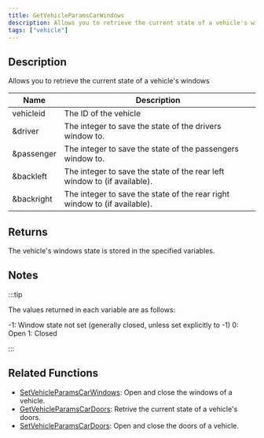 ```yaml
---
title: GetVehicleParamsCarWindows
description: Allows you to retrieve the current state of a vehicle's windows.
tags: ["vehicle"]
---
```


<VersionWarn version='SA-MP 0.3.7' />

## Description

Allows you to retrieve the current state of a vehicle's windows

| Name       | Description                                                               |
| ---------- | ------------------------------------------------------------------------- |
| vehicleid  | The ID of the vehicle                                                     |
| &driver    | The integer to save the state of the drivers window to.                   |
| &passenger | The integer to save the state of the passengers window to.                |
| &backleft  | The integer to save the state of the rear left window to (if available).  |
| &backright | The integer to save the state of the rear right window to (if available). |

## Returns

The vehicle's windows state is stored in the specified variables.

## Notes

:::tip

The values returned in each variable are as follows:

-1: Window state not set (generally closed, unless set explicitly to -1) 0: Open 1: Closed

:::

## Related Functions

- [SetVehicleParamsCarWindows](SetVehicleParamsCarWindows): Open and close the windows of a vehicle.
- [GetVehicleParamsCarDoors](GetVehicleParamsCarDoors): Retrive the current state of a vehicle's doors.
- [SetVehicleParamsCarDoors](SetVehicleParamsCarDoors): Open and close the doors of a vehicle.
